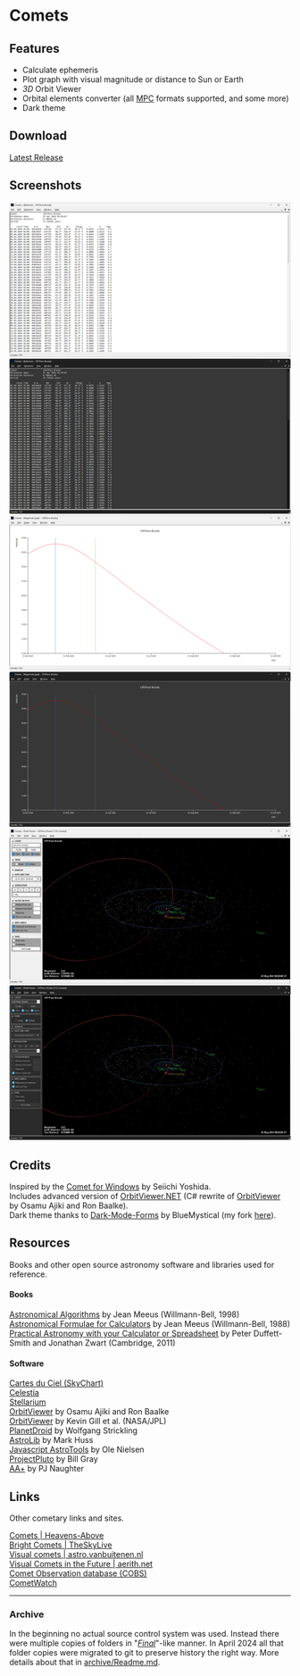 
# Comets

## Features

- Calculate ephemeris
- Plot graph with visual magnitude or distance to Sun or Earth
- *3D* Orbit Viewer
- Orbital elements converter (all [MPC](https://www.minorplanetcenter.net/iau/Ephemerides/Comets/SoftwareComets.html) formats supported, and some more)
- Dark theme

## Download

[Latest Release](https://github.com/jurakovic/Comets/releases/latest)

## Screenshots

![Ephemeris](img/ephemeris.png)
![Ephemeris_dark](img/ephemeris_dark.png)
![Graph](img/graph.png)
![Graph_dark](img/graph_dark.png)
![Orbit](img/orbit.png)
![Orbit_dark](img/orbit_dark.png)

## Credits

Inspired by the [Comet for Windows](http://www.aerith.net/project/comet.html) by Seiichi Yoshida.  
Includes advanced version of [OrbitViewer.NET](https://github.com/jurakovic/OrbitViewer.NET) (C# rewrite of [OrbitViewer](https://www.astroarts.co.jp/products/orbitviewer/index.html) by Osamu Ajiki and Ron Baalke).  
Dark theme thanks to [Dark-Mode-Forms](https://github.com/BlueMystical/Dark-Mode-Forms) by BlueMystical (my fork [here](https://github.com/jurakovic/Dark-Mode-Forms)).  

## Resources

Books and other open source astronomy software and libraries used for reference.

#### Books

[Astronomical Algorithms](https://www.amazon.com/Astronomical-Algorithms-Jean-Meeus/dp/0943396352) by Jean Meeus (Willmann-Bell, 1998)  
[Astronomical Formulae for Calculators](https://www.amazon.com/Astronomical-Formulae-Calculators-Jean-Meeus/dp/0943396220/) by Jean Meeus (Willmann-Bell, 1988)  
[Practical Astronomy with your Calculator or Spreadsheet](https://www.amazon.com/Practical-Astronomy-your-Calculator-Spreadsheet/dp/1108436072/) by Peter Duffett-Smith and Jonathan Zwart (Cambridge, 2011)  

#### Software

[Cartes du Ciel (SkyChart)](https://www.ap-i.net/skychart/en/start)  
[Celestia](https://celestiaproject.space/)  
[Stellarium](https://stellarium.org/)  
[OrbitViewer](https://www.astroarts.co.jp/products/orbitviewer/index.html) by Osamu Ajiki and Ron Baalke  
[OrbitViewer](https://ssd.jpl.nasa.gov/tools/orbit_viewer.html) by Kevin Gill et al. (NASA/JPL)  
[PlanetDroid](https://www.strickling.net/android_en.htm#PlanetDroid) by Wolfgang Strickling  
[AstroLib](https://mhuss.com/AstroLib/) by Mark Huss  
[Javascript AstroTools](https://web.archive.org/web/20150923180018/http://www.ngc7000.org/astrotools/ephemtool.html) by Ole Nielsen  
[ProjectPluto](https://www.projectpluto.com/source.htm) by Bill Gray  
[AA+](http://www.naughter.com/aa.html) by PJ Naughter  

## Links

Other cometary links and sites.

[Comets | Heavens-Above](https://www.heavens-above.com/Comets.aspx)  
[Bright Comets | TheSkyLive](https://theskylive.com/comets)  
[Visual comets | astro.vanbuitenen.nl](http://astro.vanbuitenen.nl/comets)  
[Visual Comets in the Future | aerith.net](http://www.aerith.net/comet/future-n.html)  
[Comet Observation database (COBS)](https://cobs.si/)  
[CometWatch](https://www.cometwatch.co.uk/)  

---

### Archive

In the beginning no actual source control system was used. Instead there were multiple copies of folders in "[*Final*](https://phdcomics.com/comics/archive.php?comicid=1531)"-like manner. In April 2024 all that folder copies were migrated to git to preserve history the right way. More details about that in [archive/Readme.md](https://github.com/jurakovic/Comets/blob/archive/readme/Readme.md).  
